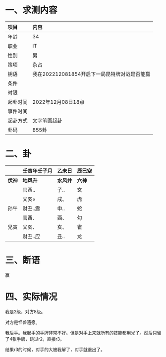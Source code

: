 # 一、求测内容

| 项目     | 内容                                         |
| :------- | :------------------------------------------- |
| 年龄     | 34                                           |
| 职业     | IT                                           |
| 性别     | 男                                           |
| 策项     | 杂占                                         |
| 钥语     | 我在202212081854开启下一局昆特牌对战是否能赢 |
| 条件     |                                              |
| 时限     |                                              |
| 起卦时间 | 2022年12月08日18点                           |
| 事件时间 |                                              |
| 起卦方式 | 文字笔画起卦                                 |
| 卦码     | 855卦                                        |

# 二、卦

|                | 壬寅年壬子月     | 乙未日           | 辰巳空         |
| :------------- | :--------------- | :--------------- | :------------- |
| **伏神** | **地风升** | **水风井** | **六神** |
|                | 官酉..           | 子..             | 玄             |
|                | 父亥×           | 戌、             | 虎             |
| 孙午           | 财丑..震         | 申..             | 蛇             |
|                | 官酉、           | 酉、             | 勾             |
| 兄寅           | 父亥、           | 亥、             | 雀             |
|                | 财丑..应         | 丑..             | 龙             |

# 三、断语

赢

# 四、实际情况

我是2级，对方8级。

对方是怪兽遗愿。

我后手。我起手的手牌非常不好。但是对手上来就所有的技能都用光了。然后只留了4张手牌，跳过r2，直接r3。

结果r3的时候，对手的大被我解了，对手就退出了。
